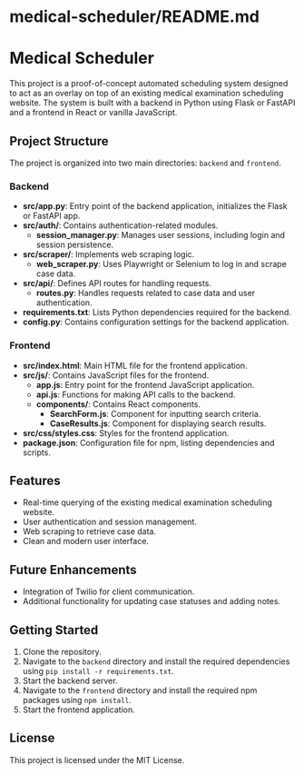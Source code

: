 # medical-scheduler/README.md

# Medical Scheduler

This project is a proof-of-concept automated scheduling system designed to act as an overlay on top of an existing medical examination scheduling website. The system is built with a backend in Python using Flask or FastAPI and a frontend in React or vanilla JavaScript.

## Project Structure

The project is organized into two main directories: `backend` and `frontend`.

### Backend

- **src/app.py**: Entry point of the backend application, initializes the Flask or FastAPI app.
- **src/auth/**: Contains authentication-related modules.
  - **session_manager.py**: Manages user sessions, including login and session persistence.
- **src/scraper/**: Implements web scraping logic.
  - **web_scraper.py**: Uses Playwright or Selenium to log in and scrape case data.
- **src/api/**: Defines API routes for handling requests.
  - **routes.py**: Handles requests related to case data and user authentication.
- **requirements.txt**: Lists Python dependencies required for the backend.
- **config.py**: Contains configuration settings for the backend application.

### Frontend

- **src/index.html**: Main HTML file for the frontend application.
- **src/js/**: Contains JavaScript files for the frontend.
  - **app.js**: Entry point for the frontend JavaScript application.
  - **api.js**: Functions for making API calls to the backend.
  - **components/**: Contains React components.
    - **SearchForm.js**: Component for inputting search criteria.
    - **CaseResults.js**: Component for displaying search results.
- **src/css/styles.css**: Styles for the frontend application.
- **package.json**: Configuration file for npm, listing dependencies and scripts.

## Features

- Real-time querying of the existing medical examination scheduling website.
- User authentication and session management.
- Web scraping to retrieve case data.
- Clean and modern user interface.

## Future Enhancements

- Integration of Twilio for client communication.
- Additional functionality for updating case statuses and adding notes.

## Getting Started

1. Clone the repository.
2. Navigate to the `backend` directory and install the required dependencies using `pip install -r requirements.txt`.
3. Start the backend server.
4. Navigate to the `frontend` directory and install the required npm packages using `npm install`.
5. Start the frontend application.

## License

This project is licensed under the MIT License.